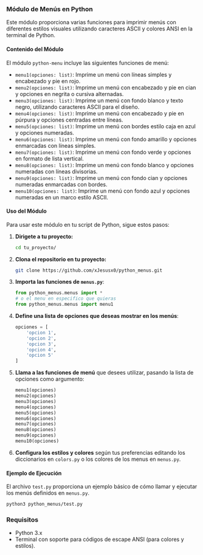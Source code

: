 ### Módulo de Menús en Python

Este módulo proporciona varias funciones para imprimir menús con diferentes estilos visuales utilizando caracteres ASCII y colores ANSI en la terminal de Python.

#### Contenido del Módulo

El módulo `python-menu` incluye las siguientes funciones de menú:

- `menu1(opciones: list)`: Imprime un menú con líneas simples y encabezado y pie en rojo.
- `menu2(opciones: list)`: Imprime un menú con encabezado y pie en cian y opciones en negrita o cursiva alternadas.
- `menu3(opciones: list)`: Imprime un menú con fondo blanco y texto negro, utilizando caracteres ASCII para el diseño.
- `menu4(opciones: list)`: Imprime un menú con encabezado y pie en púrpura y opciones centradas entre líneas.
- `menu5(opciones: list)`: Imprime un menú con bordes estilo caja en azul y opciones numeradas.
- `menu6(opciones: list)`: Imprime un menú con fondo amarillo y opciones enmarcadas con líneas simples.
- `menu7(opciones: list)`: Imprime un menú con fondo verde y opciones en formato de lista vertical.
- `menu8(opciones: list)`: Imprime un menú con fondo blanco y opciones numeradas con líneas divisorias.
- `menu9(opciones: list)`: Imprime un menú con fondo cian y opciones numeradas enmarcadas con bordes.
- `menu10(opciones: list)`: Imprime un menú con fondo azul y opciones numeradas en un marco estilo ASCII.

#### Uso del Módulo

Para usar este módulo en tu script de Python, sigue estos pasos:

1. **Dirigete a tu proyecto:**
   ```bash
   cd tu_proyecto/
   ```
2. **Clona el repositorio en tu proyecto:**
   ```bash
   git clone https://github.com/xJesusx0/python_menus.git
   ```

3. **Importa las funciones de `menus.py`**:
   ```python
   from python_menus.menus import *
   # o el menu en especifico que quieras
   from python_menus.menus import menu1
   ```

4. **Define una lista de opciones que deseas mostrar en los menús**:
   ```python
   opciones = [
       'opcion 1',
       'opcion 2',
       'opcion 3',
       'opcion 4',
       'opcion 5'
   ]
   ```

5. **Llama a las funciones de menú** que desees utilizar, pasando la lista de opciones como argumento:
   ```python
   menu1(opciones)
   menu2(opciones)
   menu3(opciones)
   menu4(opciones)
   menu5(opciones)
   menu6(opciones)
   menu7(opciones)
   menu8(opciones)
   menu9(opciones)
   menu10(opciones)
   ```

6. **Configura los estilos y colores** según tus preferencias editando los diccionarios en `colors.py` o los colores de los menus en `menus.py`.

#### Ejemplo de Ejecución

El archivo `test.py` proporciona un ejemplo básico de cómo llamar y ejecutar los menús definidos en `menus.py`.

```bash
python3 python_menus/test.py
```

### Requisitos

- Python 3.x
- Terminal con soporte para códigos de escape ANSI (para colores y estilos).
